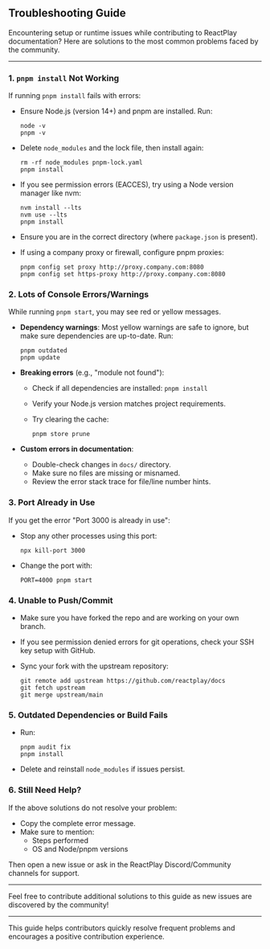## Troubleshooting Guide

Encountering setup or runtime issues while contributing to ReactPlay documentation? Here are solutions to the most common problems faced by the community.

***

### 1. `pnpm install` Not Working

If running `pnpm install` fails with errors:

- Ensure Node.js (version 14+) and pnpm are installed. Run:

  ```
  node -v
  pnpm -v
  ```

- Delete `node_modules` and the lock file, then install again:

  ```
  rm -rf node_modules pnpm-lock.yaml
  pnpm install
  ```

- If you see permission errors (EACCES), try using a Node version manager like nvm:

  ```
  nvm install --lts
  nvm use --lts
  pnpm install
  ```

- Ensure you are in the correct directory (where `package.json` is present).

- If using a company proxy or firewall, configure pnpm proxies:

  ```
  pnpm config set proxy http://proxy.company.com:8080
  pnpm config set https-proxy http://proxy.company.com:8080
  ```

### 2. Lots of Console Errors/Warnings

While running `pnpm start`, you may see red or yellow messages.

- **Dependency warnings**: Most yellow warnings are safe to ignore, but make sure dependencies are up-to-date. Run:

  ```
  pnpm outdated
  pnpm update
  ```

- **Breaking errors** (e.g., "module not found"):

  - Check if all dependencies are installed: `pnpm install`
  - Verify your Node.js version matches project requirements.
  - Try clearing the cache:

    ```
    pnpm store prune
    ```

- **Custom errors in documentation**:

  - Double-check changes in `docs/` directory.
  - Make sure no files are missing or misnamed.
  - Review the error stack trace for file/line number hints.

### 3. Port Already in Use

If you get the error "Port 3000 is already in use":

- Stop any other processes using this port:

  ```
  npx kill-port 3000
  ```

- Change the port with:

  ```
  PORT=4000 pnpm start
  ```

### 4. Unable to Push/Commit

- Make sure you have forked the repo and are working on your own branch.
- If you see permission denied errors for git operations, check your SSH key setup with GitHub.
- Sync your fork with the upstream repository:

  ```
  git remote add upstream https://github.com/reactplay/docs
  git fetch upstream
  git merge upstream/main
  ```

### 5. Outdated Dependencies or Build Fails

- Run:

  ```
  pnpm audit fix
  pnpm install
  ```

- Delete and reinstall `node_modules` if issues persist.

### 6. Still Need Help?

If the above solutions do not resolve your problem:

- Copy the complete error message.
- Make sure to mention:
  - Steps performed
  - OS and Node/pnpm versions

Then open a new issue or ask in the ReactPlay Discord/Community channels for support.

***

Feel free to contribute additional solutions to this guide as new issues are discovered by the community!

***

This guide helps contributors quickly resolve frequent problems and encourages a positive contribution experience.